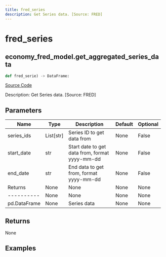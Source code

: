 ```yaml
---
title: fred_series
description: Get Series data. [Source: FRED]
---
```

# fred_series

## economy_fred_model.get_aggregated_series_data

```python
def fred_serie) -> DataFrame:
```
[Source Code](https://github.com/OpenBB-finance/OpenBBTerminal/tree/main/openbb_terminal/decorators.py#L203)

Description: Get Series data. [Source: FRED]

## Parameters

| Name | Type | Description | Default | Optional |
| ---- | ---- | ----------- | ------- | -------- |
| series_ids | List[str] | Series ID to get data from | None | False |
| start_date | str | Start date to get data from, format yyyy-mm-dd | None | False |
| end_date | str | End data to get from, format yyyy-mm-dd | None | False |
| Returns | None | None | None | None |
| ---------- | None | None | None | None |
| pd.DataFrame | None | Series data | None | None |

## Returns

None

## Examples

